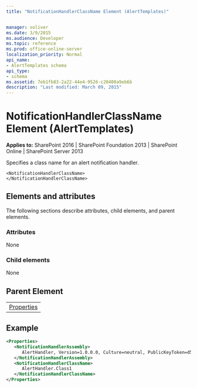 ```yaml
---
title: "NotificationHandlerClassName Element (AlertTemplates)"


manager: soliver
ms.date: 3/9/2015
ms.audience: Developer
ms.topic: reference
ms.prod: office-online-server
localization_priority: Normal
api_name:
- AlertTemplates schema
api_type:
- schema
ms.assetid: 7eb1fb83-2a22-44e4-9526-c20400a9eb6b
description: "Last modified: March 09, 2015"
---
```


# NotificationHandlerClassName Element (AlertTemplates)

 
  
 **Applies to:** SharePoint 2016 | SharePoint Foundation 2013 | SharePoint Online | SharePoint Server 2013
  
Specifies a class name for an alert notification handler.
  
```
<NotificationHandlerClassName>
</NotificationHandlerClassName>
```

## Elements and attributes

The following sections describe attributes, child elements, and parent elements.

### Attributes

None
  
### Child elements

None
  
## Parent Element

||
|:-----|
|[Properties](properties-element-alerttemplates.md)|
   
## Example

```XML
<Properties>
   <NotificationHandlerAssembly>
      AlertHandler, Version=1.0.0.0, Culture=neutral, PublicKeyToken=d59ecf2a3bd66904
   </NotificationHandlerAssembly>
   <NotificationHandlerClassName>
      AlertHandler.Class1
   </NotificationHandlerClassName>
</Properties>
```


